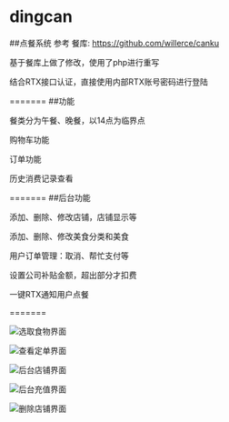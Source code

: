 dingcan
=======

##点餐系统
参考 餐库: https://github.com/willerce/canku


基于餐库上做了修改，使用了php进行重写

结合RTX接口认证，直接使用内部RTX账号密码进行登陆


=======
##功能

餐类分为午餐、晚餐，以14点为临界点

购物车功能

订单功能

历史消费记录查看


=======
##后台功能

添加、删除、修改店铺，店铺显示等

添加、删除、修改美食分类和美食

用户订单管理：取消、帮忙支付等

设置公司补贴金额，超出部分才扣费

一键RTX通知用户点餐


=======

![选取食物界面](https://github.com/togetway/dingcan/blob/master/demo_img/food.png)


![查看定单界面](https://github.com/togetway/dingcan/blob/master/demo_img/order.png)


![后台店铺界面](https://github.com/togetway/dingcan/blob/master/demo_img/admin_shop.png)


![后台充值界面](https://github.com/togetway/dingcan/blob/master/demo_img/admin_chongzhi.png)


![删除店铺界面](https://github.com/togetway/dingcan/blob/master/demo_img/shop_del.png)

